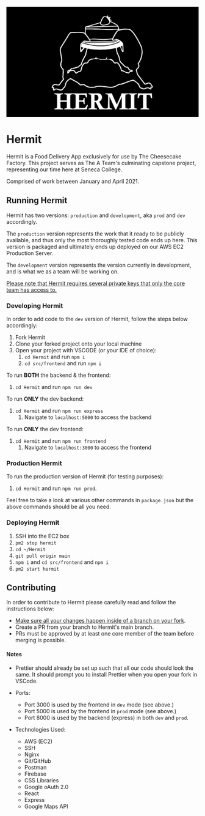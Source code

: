 ![](https://raw.githubusercontent.com/TheATeam-566/Hermit/main/logo.jpg)

# Hermit

Hermit is a Food Delivery App exclusively for use by The Cheesecake Factory. This project serves as The A Team's culminating capstone project, representing our time here at Seneca College.

Comprised of work between January and April 2021.

## Running Hermit

Hermit has two versions: `production` and `development`, aka `prod` and `dev` accordingly.

The `production` version represents the work that it ready to be publicly available, and thus only the most thoroughly tested code ends up here. This version is packaged and ultimately ends up deployed on our AWS EC2 Production Server.

The `development` version represents the version currently in development, and is what we as a team will be working on.

<ins>Please note that Hermit requires several private keys that only the core team has access to.</ins>

### Developing Hermit

In order to add code to the `dev` version of Hermit, follow the steps below accordingly:

1. Fork Hermit
1. Clone your forked project onto your local machine
1. Open your project with VSCODE (or your IDE of choice):
   1. `cd Hermit` and run `npm i`
   1. `cd src/frontend` and run `npm i`

To run **BOTH** the backend & the frontend:

1. `cd Hermit` and run `npm run dev`

To run **ONLY** the dev backend:

1. `cd Hermit` and run `npm run express`
   1. Navigate to `localhost:5000` to access the backend

To run **ONLY** the dev frontend:

1. `cd Hermit` and run `npm run frontend`
   1. Navigate to `localhost:3000` to access the frontend

### Production Hermit

To run the production version of Hermit (for testing purposes):

1. `cd Hermit` and run `npm run prod`.

Feel free to take a look at various other commands in `package.json` but the above commands should be all you need.

### Deploying Hermit

1. SSH into the EC2 box
1. `pm2 stop hermit`
1. `cd ~/Hermit`
1. `git pull origin main`
1. `npm i` and `cd src/frontend` and `npm i`
1. `pm2 start hermit`

## Contributing

In order to contribute to Hermit please carefully read and follow the instructions below:

- <ins>Make sure all your changes happen inside of a branch on your fork</ins>.
- Create a PR from your branch to Hermit's main branch.
- PRs must be approved by at least one core member of the team before merging is possible.

#### Notes

- Prettier should already be set up such that all our code should look the same. It should prompt you to install Prettier when you open your fork in VSCode.
- Ports:

  - Port 3000 is used by the frontend in `dev` mode (see above.)
  - Port 5000 is used by the frontend in `prod` mode (see above.)
  - Port 8000 is used by the backend (express) in both `dev` and `prod`.

- Technologies Used:
  - AWS (EC2)
  - SSH
  - Nginx
  - Git/GitHub
  - Postman
  - Firebase
  - CSS Libraries
  - Google oAuth 2.0
  - React
  - Express
  - Google Maps API
